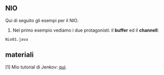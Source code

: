 ## NIO

Qui di seguito gli esempi per il NIO.

1. Nel primo esempio vediamo i due protagonisti: il **buffer** ed il **channell**:
```
Nio01.java
```

## materiali

[1] Mio tutorial di Jenkov: [qui](http://tutorials.jenkov.com/java-nio/index.html).

